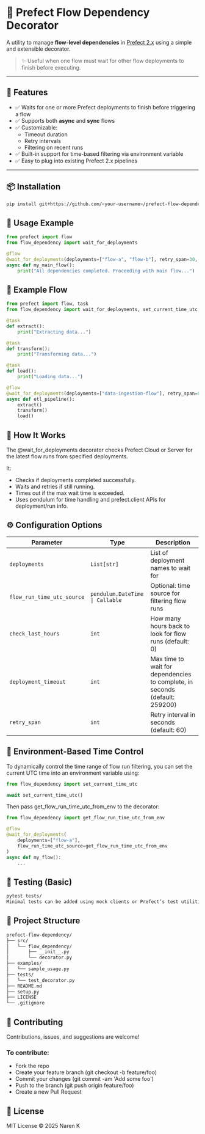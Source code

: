 # 🧭 Prefect Flow Dependency Decorator

A utility to manage **flow-level dependencies** in [Prefect 2.x](https://docs.prefect.io/) using a simple and extensible decorator.

> ✨ Useful when one flow must wait for other flow deployments to finish before executing.

---

## 🚀 Features

- ✅ Waits for one or more Prefect deployments to finish before triggering a flow  
- ✅ Supports both **async** and **sync** flows  
- ✅ Customizable:
  - Timeout duration
  - Retry intervals
  - Filtering on recent runs
- ✅ Built-in support for time-based filtering via environment variable  
- ✅ Easy to plug into existing Prefect 2.x pipelines  

---

## 📦 Installation

```bash
pip install git+https://github.com/<your-username>/prefect-flow-dependency.git
```

## 🧩 Usage Example
```python
from prefect import flow
from flow_dependency import wait_for_deployments

@flow
@wait_for_deployments(deployments=["flow-a", "flow-b"], retry_span=30, deployment_timeout=1800)
async def my_main_flow():
    print("All dependencies completed. Proceeding with main flow...")
```

## 🧪 Example Flow
```python
from prefect import flow, task
from flow_dependency import wait_for_deployments, set_current_time_utc

@task
def extract():
    print("Extracting data...")

@task
def transform():
    print("Transforming data...")

@task
def load():
    print("Loading data...")

@flow
@wait_for_deployments(deployments=["data-ingestion-flow"], retry_span=60, deployment_timeout=3600)
async def etl_pipeline():
    extract()
    transform()
    load()
```

## 🧠 How It Works
The @wait_for_deployments decorator checks Prefect Cloud or Server for the latest flow runs from specified deployments.

It:
- Checks if deployments completed successfully.
- Waits and retries if still running.
- Times out if the max wait time is exceeded.
- Uses pendulum for time handling and prefect.client APIs for deployment/run info.

## ⚙️ Configuration Options
| Parameter                  | Type                            | Description                                                                 |
| -------------------------- | ------------------------------- | --------------------------------------------------------------------------- |
| `deployments`              | `List[str]`                     | List of deployment names to wait for                                        |
| `flow_run_time_utc_source` | `pendulum.DateTime \| Callable` | Optional: time source for filtering flow runs                               |
| `check_last_hours`         | `int`                           | How many hours back to look for flow runs (default: 0)                      |
| `deployment_timeout`       | `int`                           | Max time to wait for dependencies to complete, in seconds (default: 259200) |
| `retry_span`               | `int`                           | Retry interval in seconds (default: 60)                                     |

## 🔧 Environment-Based Time Control
To dynamically control the time range of flow run filtering, you can set the current UTC time into an environment variable using:
```python
from flow_dependency import set_current_time_utc

await set_current_time_utc()
```

Then pass get_flow_run_time_utc_from_env to the decorator:

```python
from flow_dependency import get_flow_run_time_utc_from_env

@flow
@wait_for_deployments(
    deployments=["flow-a"],
    flow_run_time_utc_source=get_flow_run_time_utc_from_env
)
async def my_flow():
    ...
```
## 🧪 Testing (Basic)
```bash
pytest tests/
Minimal tests can be added using mock clients or Prefect’s test utilities.
```

## 📁 Project Structure
```bash
prefect-flow-dependency/
├── src/
│   └── flow_dependency/
│       ├── __init__.py
│       └── decorator.py
├── examples/
│   └── sample_usage.py
├── tests/
│   └── test_decorator.py
├── README.md
├── setup.py
├── LICENSE
└── .gitignore
```

## 🙌 Contributing
Contributions, issues, and suggestions are welcome!

### To contribute:

- Fork the repo
- Create your feature branch (git checkout -b feature/foo)
- Commit your changes (git commit -am 'Add some foo')
- Push to the branch (git push origin feature/foo)
- Create a new Pull Request

## 📜 License
MIT License © 2025 Naren K